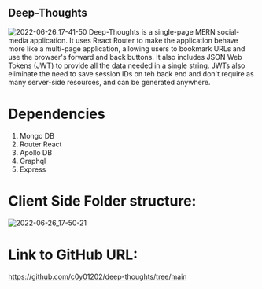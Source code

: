 
## Deep-Thoughts
![2022-06-26_17-41-50](https://user-images.githubusercontent.com/97765679/175836738-a90d34b5-38a6-4ab4-b823-1daac917478e.png)
Deep-Thoughts is a single-page MERN social-media application. It uses React Router to make the application behave more like a multi-page application, allowing users to bookmark URLs and use the browser's forward and back buttons. It also includes JSON Web Tokens (JWT) to provide all the data needed in a single string. JWTs also eliminate the need to save session IDs on teh back end and don't require as many server-side resources, and can be generated anywhere.

# Dependencies

1. Mongo DB
2. Router React
3. Apollo DB
4. Graphql
5. Express

# Client Side Folder structure:
![2022-06-26_17-50-21](https://user-images.githubusercontent.com/97765679/175836740-acbcc5ba-abbc-4c63-a361-c3ad381284d3.png)

# Link to GitHub URL:

https://github.com/c0y01202/deep-thoughts/tree/main
